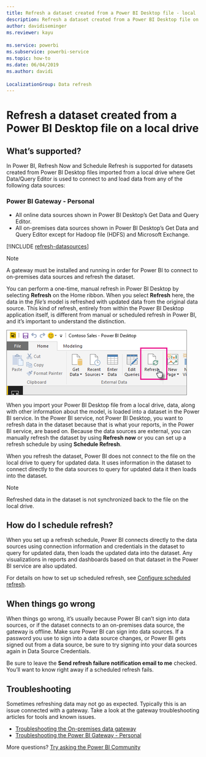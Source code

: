 ```yaml
---
title: Refresh a dataset created from a Power BI Desktop file - local
description: Refresh a dataset created from a Power BI Desktop file on a local drive
author: davidiseminger
ms.reviewer: kayu

ms.service: powerbi
ms.subservice: powerbi-service
ms.topic: how-to
ms.date: 06/04/2019
ms.author: davidi

LocalizationGroup: Data refresh
---
```

# Refresh a dataset created from a Power BI Desktop file on a local drive

## What’s supported?

In Power BI, Refresh Now and Schedule Refresh is supported for datasets created from Power BI Desktop files imported from a local drive where Get Data/Query Editor is used to connect to and load data from any of the following data sources:

### Power BI Gateway - Personal

- All online data sources shown in Power BI Desktop’s Get Data and Query Editor.
- All on-premises data sources shown in Power BI Desktop’s Get Data and Query Editor except for Hadoop file (HDFS) and Microsoft Exchange.

<!-- Refresh Data sources-->
[!INCLUDE [refresh-datasources](../includes/refresh-datasources.md)]

> [!NOTE]
> A gateway must be installed and running in order for Power BI to connect to on-premises data sources and refresh the dataset.
>
>

You can perform a one-time, manual refresh in Power BI Desktop by selecting **Refresh** on the Home ribbon. When you select **Refresh** here, the data in the *file’s* model is refreshed with updated data from the original data source. This kind of refresh, entirely from within the Power BI Desktop application itself, is different from manual or scheduled refresh in Power BI, and it’s important to understand the distinction.

![Refresh](media/refresh-desktop-file-local-drive/pbix-refresh.png)

When you import your Power BI Desktop file from a local drive, data, along with other information about the model, is loaded into a dataset in the Power BI service. In the Power BI service, not Power BI Desktop, you want to refresh data in the dataset because that is what your reports, in the Power BI service, are based on. Because the data sources are external, you can manually refresh the dataset by using **Refresh now** or you can set up a refresh schedule by using **Schedule Refresh**.

When you refresh the dataset, Power BI does not connect to the file on the local drive to query for updated data. It uses information in the dataset to connect directly to the data sources to query for updated data it then loads into the dataset.

> [!NOTE]
> Refreshed data in the dataset is not synchronized back to the file on the local drive.
>
>

## How do I schedule refresh?

When you set up a refresh schedule, Power BI connects directly to the data sources using connection information and credentials in the dataset to query for updated data, then loads the updated data into the dataset. Any visualizations in reports and dashboards based on that dataset in the Power BI service are also updated.

For details on how to set up scheduled refresh, see [Configure scheduled refresh](refresh-scheduled-refresh.md).

## When things go wrong

When things go wrong, it’s usually because Power BI can’t sign into data sources, or if the dataset connects to an on-premises data source, the gateway is offline. Make sure Power BI can sign into data sources. If a password you use to sign into a data source changes, or Power BI gets signed out from a data source, be sure to try signing into your data sources again in Data Source Credentials.

Be sure to leave the **Send refresh failure notification email to me** checked. You’ll want to know right away if a scheduled refresh fails.

## Troubleshooting

Sometimes refreshing data may not go as expected. Typically this is an issue connected with a gateway. Take a look at the gateway troubleshooting articles for tools and known issues.

- [Troubleshooting the On-premises data gateway](service-gateway-onprem-tshoot.md)
- [Troubleshooting the Power BI Gateway - Personal](service-admin-troubleshooting-power-bi-personal-gateway.md)

More questions? [Try asking the Power BI Community](https://community.powerbi.com/)
